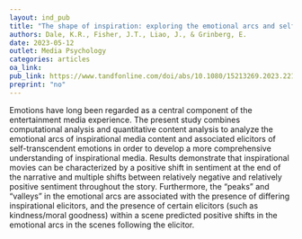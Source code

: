 ```yaml
---
layout: ind_pub
title: "The shape of inspiration: exploring the emotional arcs and self-transcendent elicitors within inspirational movies"
authors: Dale, K.R., Fisher, J.T., Liao, J., & Grinberg, E.
date: 2023-05-12
outlet: Media Psychology
categories: articles
oa_link: 
pub_link: https://www.tandfonline.com/doi/abs/10.1080/15213269.2023.2210841
preprint: "no"
---
```


Emotions have long been regarded as a central component of the entertainment media experience. The present study combines computational analysis and quantitative content analysis to analyze the emotional arcs of inspirational media content and associated elicitors of self-transcendent emotions in order to develop a more comprehensive understanding of inspirational media. Results demonstrate that inspirational movies can be characterized by a positive shift in sentiment at the end of the narrative and multiple shifts between relatively negative and relatively positive sentiment throughout the story. Furthermore, the “peaks” and “valleys” in the emotional arcs are associated with the presence of differing inspirational elicitors, and the presence of certain elicitors (such as kindness/moral goodness) within a scene predicted positive shifts in the emotional arcs in the scenes following the elicitor.